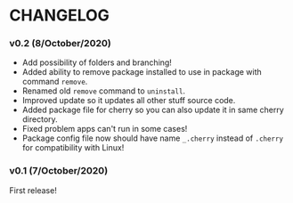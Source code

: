 # CHANGELOG

### v0.2 (8/October/2020)

- Add possibility of folders and branching!
- Added ability to remove package installed to use in package with command `remove`.
- Renamed old `remove` command to `uninstall`.
- Improved update so it updates all other stuff source code.
- Added package file for cherry so you can also update it in same cherry directory.
- Fixed problem apps can't run in some cases!
- Package config file now should have name `_.cherry` instead of `.cherry` for compatibility with Linux!

### v0.1 (7/October/2020)

First release!